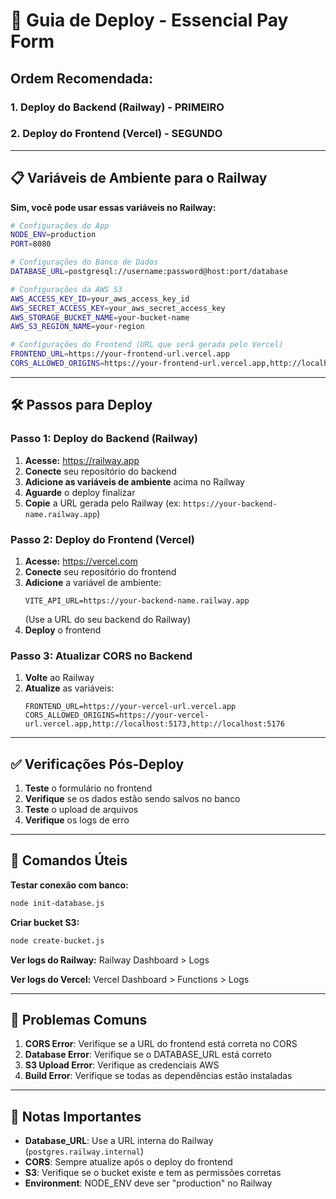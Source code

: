 # 🚀 Guia de Deploy - Essencial Pay Form

## Ordem Recomendada:

### 1. **Deploy do Backend (Railway) - PRIMEIRO**
### 2. **Deploy do Frontend (Vercel) - SEGUNDO**

---

## 📋 Variáveis de Ambiente para o Railway

**Sim, você pode usar essas variáveis no Railway:**

```bash
# Configurações do App
NODE_ENV=production
PORT=8080

# Configurações do Banco de Dados
DATABASE_URL=postgresql://username:password@host:port/database

# Configurações da AWS S3
AWS_ACCESS_KEY_ID=your_aws_access_key_id
AWS_SECRET_ACCESS_KEY=your_aws_secret_access_key
AWS_STORAGE_BUCKET_NAME=your-bucket-name
AWS_S3_REGION_NAME=your-region

# Configurações do Frontend (URL que será gerada pelo Vercel)
FRONTEND_URL=https://your-frontend-url.vercel.app
CORS_ALLOWED_ORIGINS=https://your-frontend-url.vercel.app,http://localhost:5173,http://localhost:5176
```

---

## 🛠️ Passos para Deploy

### **Passo 1: Deploy do Backend (Railway)**

1. **Acesse:** https://railway.app
2. **Conecte** seu repositório do backend
3. **Adicione as variáveis de ambiente** acima no Railway
4. **Aguarde** o deploy finalizar
5. **Copie** a URL gerada pelo Railway (ex: `https://your-backend-name.railway.app`)

### **Passo 2: Deploy do Frontend (Vercel)**

1. **Acesse:** https://vercel.com
2. **Conecte** seu repositório do frontend
3. **Adicione** a variável de ambiente:
   ```
   VITE_API_URL=https://your-backend-name.railway.app
   ```
   (Use a URL do seu backend do Railway)
4. **Deploy** o frontend

### **Passo 3: Atualizar CORS no Backend**

1. **Volte** ao Railway
2. **Atualize** as variáveis:
   ```
   FRONTEND_URL=https://your-vercel-url.vercel.app
   CORS_ALLOWED_ORIGINS=https://your-vercel-url.vercel.app,http://localhost:5173,http://localhost:5176
   ```

---

## ✅ Verificações Pós-Deploy

1. **Teste** o formulário no frontend
2. **Verifique** se os dados estão sendo salvos no banco
3. **Teste** o upload de arquivos
4. **Verifique** os logs de erro

---

## 🔧 Comandos Úteis

**Testar conexão com banco:**
```bash
node init-database.js
```

**Criar bucket S3:**
```bash
node create-bucket.js
```

**Ver logs do Railway:**
Railway Dashboard > Logs

**Ver logs do Vercel:**
Vercel Dashboard > Functions > Logs

---

## 🚨 Problemas Comuns

1. **CORS Error**: Verifique se a URL do frontend está correta no CORS
2. **Database Error**: Verifique se o DATABASE_URL está correto
3. **S3 Upload Error**: Verifique as credenciais AWS
4. **Build Error**: Verifique se todas as dependências estão instaladas

---

## 📝 Notas Importantes

- **Database_URL**: Use a URL interna do Railway (`postgres.railway.internal`)
- **CORS**: Sempre atualize após o deploy do frontend
- **S3**: Verifique se o bucket existe e tem as permissões corretas
- **Environment**: NODE_ENV deve ser "production" no Railway
